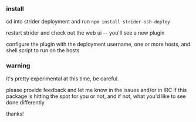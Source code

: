 ### install

cd into strider deployment and run `npm install strider-ssh-deploy`

restart strider and check out the web ui -- you'll see a new plugin

configure the plugin with the deployment username, one or more hosts, and shell script to run on the hosts

### warning

it's pretty experimental at this time, be careful.

please provide feedback and let me know in the issues and/or in IRC if this package is hitting the spot for you or not, and if not, what you'd like to see done differently

thanks!
